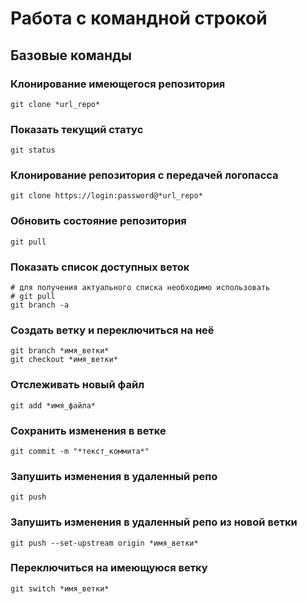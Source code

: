 # Работа с командной строкой
## Базовые команды
### Клонирование имеющегося репозитория
```
git clone *url_repo*
```
### Показать текущий статус
```
git status
```

### Клонирование репозитория с передачей логопасса
```
git clone https://login:password@*url_repo*
```
### Обновить состояние репозитория
```
git pull
```
### Показать список доступных веток
```
# для получения актуального списка необходимо использовать
# git pull
git branch -a
```
### Создать ветку и переключиться на неё
```
git branch *имя_ветки*
git checkout *имя_ветки*
```
### Отслеживать новый файл
```
git add *имя_файла*
```

### Сохранить изменения в ветке
```
git commit -m "*текст_коммита*"
```
### Запушить изменения в удаленный репо
```
git push
```
### Запушить изменения в удаленный репо из новой ветки
```
git push --set-upstream origin *имя_ветки*
```

### Переключиться на имеющуюся ветку
```
git switch *имя_ветки*
```
